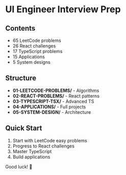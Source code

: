 # UI Engineer Interview Prep

## Contents
- 65 LeetCode problems
- 26 React challenges
- 17 TypeScript problems
- 15 Applications
- 5 System designs

## Structure
- **01-LEETCODE-PROBLEMS/** - Algorithms
- **02-REACT-PROBLEMS/** - React patterns
- **03-TYPESCRIPT-TSX/** - Advanced TS
- **04-APPLICATIONS/** - Full projects
- **05-SYSTEM-DESIGN/** - Architecture

## Quick Start
1. Start with LeetCode easy problems
2. Progress to React challenges
3. Master TypeScript
4. Build applications

Good luck! 🚀
